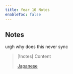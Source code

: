 ```yaml
---
title: Year 10 Notes 
enableToc: false
---
```


## Notes
urgh why does this never sync

> [!notes] Content
> 
> [Japanese](notes/year10/japanese/japanese)



